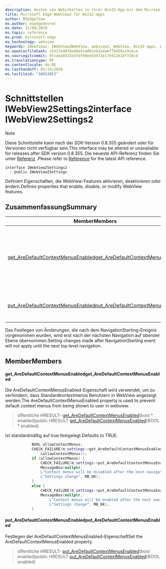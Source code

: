 ```yaml
---
description: Hosten von Webinhalten in ihrer Win32-App mit dem Microsoft Edge WebView2-Steuerelement
title: Microsoft Edge-WebView2 für Win32-apps
author: MSEdgeTeam
ms.author: msedgedevrel
ms.date: 12/09/2019
ms.topic: reference
ms.prod: microsoft-edge
ms.technology: webview
keywords: IWebView2, IWebView2WebView, webview2, WebView, Win32-apps, Win32, Edge
ms.openlocfilehash: cb317e9078e48ed14091eb2eda6ff9d59a19c6ce
ms.sourcegitcommit: 07cda56425e5fdf90eeb3972e17041261bf720cd
ms.translationtype: MT
ms.contentlocale: de-DE
ms.lasthandoff: 05/14/2020
ms.locfileid: "10653853"
---
```

# <span data-ttu-id="e1f0b-104">Schnittstellen IWebView2Settings2</span><span class="sxs-lookup"><span data-stu-id="e1f0b-104">interface IWebView2Settings2</span></span> 

> [!NOTE]
> <span data-ttu-id="e1f0b-105">Diese Schnittstelle kann nach der SDK-Version 0.8.355 geändert oder für Versionen nicht verfügbar sein.</span><span class="sxs-lookup"><span data-stu-id="e1f0b-105">This interface may be altered or unavailable for releases after SDK version 0.8.355.</span></span> <span data-ttu-id="e1f0b-106">Die neueste API-Referenz finden Sie unter [Referenz](../../../webview2-api-reference.md) .</span><span class="sxs-lookup"><span data-stu-id="e1f0b-106">Please refer to [Reference](../../../webview2-api-reference.md) for the latest API reference.</span></span>

```
interface IWebView2Settings2
  : public IWebView2Settings
```

<span data-ttu-id="e1f0b-107">Definiert Eigenschaften, die WebView-Features aktivieren, deaktivieren oder ändern.</span><span class="sxs-lookup"><span data-stu-id="e1f0b-107">Defines properties that enable, disable, or modify WebView features.</span></span>

## <span data-ttu-id="e1f0b-108">Zusammenfassung</span><span class="sxs-lookup"><span data-stu-id="e1f0b-108">Summary</span></span>

 <span data-ttu-id="e1f0b-109">Member</span><span class="sxs-lookup"><span data-stu-id="e1f0b-109">Members</span></span>                        | <span data-ttu-id="e1f0b-110">Beschreibungen</span><span class="sxs-lookup"><span data-stu-id="e1f0b-110">Descriptions</span></span>
--------------------------------|---------------------------------------------
[<span data-ttu-id="e1f0b-111">get_AreDefaultContextMenusEnabled</span><span class="sxs-lookup"><span data-stu-id="e1f0b-111">get_AreDefaultContextMenusEnabled</span></span>](#get_aredefaultcontextmenusenabled) | <span data-ttu-id="e1f0b-112">Die AreDefaultContextMenusEnabled-Eigenschaft wird verwendet, um zu verhindern, dass Standardkontextmenüs Benutzern in WebView angezeigt werden.</span><span class="sxs-lookup"><span data-stu-id="e1f0b-112">The AreDefaultContextMenusEnabled property is used to prevent default context menus from being shown to user in webview.</span></span>
[<span data-ttu-id="e1f0b-113">put_AreDefaultContextMenusEnabled</span><span class="sxs-lookup"><span data-stu-id="e1f0b-113">put_AreDefaultContextMenusEnabled</span></span>](#put_aredefaultcontextmenusenabled) | <span data-ttu-id="e1f0b-114">Festlegen der AreDefaultContextMenusEnabled-Eigenschaft</span><span class="sxs-lookup"><span data-stu-id="e1f0b-114">Set the AreDefaultContextMenusEnabled property.</span></span>

<span data-ttu-id="e1f0b-115">Das Festlegen von Änderungen, die nach dem NavigationStarting-Ereignis vorgenommen wurden, wird erst nach der nächsten Navigation auf oberster Ebene übernommen.</span><span class="sxs-lookup"><span data-stu-id="e1f0b-115">Setting changes made after NavigationStarting event will not apply until the next top level navigation.</span></span>

## <span data-ttu-id="e1f0b-116">Member</span><span class="sxs-lookup"><span data-stu-id="e1f0b-116">Members</span></span>

#### <span data-ttu-id="e1f0b-117">get_AreDefaultContextMenusEnabled</span><span class="sxs-lookup"><span data-stu-id="e1f0b-117">get_AreDefaultContextMenusEnabled</span></span> 

<span data-ttu-id="e1f0b-118">Die AreDefaultContextMenusEnabled-Eigenschaft wird verwendet, um zu verhindern, dass Standardkontextmenüs Benutzern in WebView angezeigt werden.</span><span class="sxs-lookup"><span data-stu-id="e1f0b-118">The AreDefaultContextMenusEnabled property is used to prevent default context menus from being shown to user in webview.</span></span>

> <span data-ttu-id="e1f0b-119">öffentliche HRESULT- [get_AreDefaultContextMenusEnabled](#get_aredefaultcontextmenusenabled)(bool \* enabled)</span><span class="sxs-lookup"><span data-stu-id="e1f0b-119">public HRESULT [get_AreDefaultContextMenusEnabled](#get_aredefaultcontextmenusenabled)(BOOL \* enabled)</span></span>

<span data-ttu-id="e1f0b-120">Ist standardmäßig auf true festgelegt.</span><span class="sxs-lookup"><span data-stu-id="e1f0b-120">Defaults to TRUE.</span></span>

```cpp
            BOOL allowContextMenus;
            CHECK_FAILURE(m_settings->get_AreDefaultContextMenusEnabled(
                &allowContextMenus));
            if (allowContextMenus) {
                CHECK_FAILURE(m_settings->put_AreDefaultContextMenusEnabled(FALSE));
                MessageBox(nullptr,
                L"Context menus will be disabled after the next navigation.",
                L"Settings change", MB_OK);
            }
            else {
                CHECK_FAILURE(m_settings->put_AreDefaultContextMenusEnabled(TRUE));
                MessageBox(nullptr,
                    L"Context menus will be enabled after the next navigation.",
                    L"Settings change", MB_OK);
            }
```

#### <span data-ttu-id="e1f0b-121">put_AreDefaultContextMenusEnabled</span><span class="sxs-lookup"><span data-stu-id="e1f0b-121">put_AreDefaultContextMenusEnabled</span></span> 

<span data-ttu-id="e1f0b-122">Festlegen der AreDefaultContextMenusEnabled-Eigenschaft</span><span class="sxs-lookup"><span data-stu-id="e1f0b-122">Set the AreDefaultContextMenusEnabled property.</span></span>

> <span data-ttu-id="e1f0b-123">öffentliche HRESULT- [put_AreDefaultContextMenusEnabled](#put_aredefaultcontextmenusenabled)(bool enabled)</span><span class="sxs-lookup"><span data-stu-id="e1f0b-123">public HRESULT [put_AreDefaultContextMenusEnabled](#put_aredefaultcontextmenusenabled)(BOOL enabled)</span></span>

